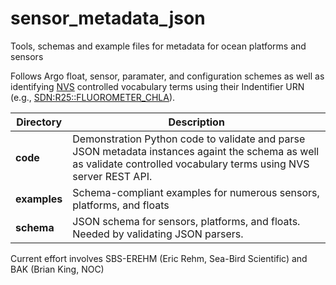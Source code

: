 # sensor_metadata_json
Tools, schemas and example files for metadata for ocean platforms and sensors

Follows Argo float, sensor, paramater, and configuration schemes as well as identifying [NVS](https://vocab.nerc.ac.uk/) controlled vocabulary terms using their Indentifier URN (e.g., [SDN:R25::FLUOROMETER_CHLA](http://vocab.nerc.ac.uk/collection/R25/current/FLUOROMETER_CHLA/)).

| Directory | Description|
| --- | --- |
| **code** | Demonstration Python code to validate and parse JSON metadata instances againt the schema as well as validate controlled vocabulary terms using NVS server REST API.|
| **examples** | Schema-compliant examples for numerous sensors, platforms, and floats|
| **schema** | JSON schema for sensors, platforms, and floats.  Needed by validating JSON parsers.|

Current effort involves SBS-EREHM (Eric Rehm, Sea-Bird Scientific) and BAK (Brian King, NOC)


